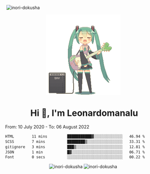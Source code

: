 <p align="left">&nbsp;<img src="https://komarev.com/ghpvc/?username=inori-dokusha&label=Profile%20views&color=0e75b6&style=flat" alt="inori-dokusha" /> </p>
<div align="center">
  <img src="guitar-amp-electric-guitar.gif">
</div>
<h1 align="center">&nbsp;Hi 👋, I'm Leonardomanalu</h1>
From: 10 July 2020 - To: 06 August 2022
<!--START_SECTION:waka-->

```txt
HTML        11 mins         ███████████▓░░░░░░░░░░░░░   46.94 %
SCSS        7 mins          ████████▒░░░░░░░░░░░░░░░░   33.31 %
gitignore   3 mins          ███▒░░░░░░░░░░░░░░░░░░░░░   12.81 %
JSON        1 min           █▓░░░░░░░░░░░░░░░░░░░░░░░   06.71 %
Font        0 secs          ░░░░░░░░░░░░░░░░░░░░░░░░░   00.22 %
```

<!--END_SECTION:waka-->
<div align="center">
  <img src="https://github-readme-stats.vercel.app/api/top-langs/?username=Inori-dokusha&theme=vue-dark&hide_border=false&include_all_commits=false&count_private=false&layout=compact" alt="inori-dokusha" />
  <img align="top" src="https://github-readme-stats.vercel.app/api?username=Inori-dokusha&theme=vue-dark&hide_border=false&include_all_commits=false&count_private=false" alt="inori-dokusha" />
</div>
